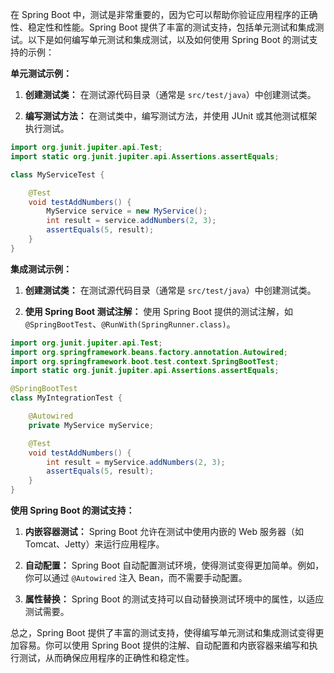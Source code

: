 在 Spring Boot 中，测试是非常重要的，因为它可以帮助你验证应用程序的正确性、稳定性和性能。Spring Boot 提供了丰富的测试支持，包括单元测试和集成测试。以下是如何编写单元测试和集成测试，以及如何使用 Spring Boot 的测试支持的示例：

**单元测试示例：**

1. **创建测试类：**
   在测试源代码目录（通常是 `src/test/java`）中创建测试类。

2. **编写测试方法：**
   在测试类中，编写测试方法，并使用 JUnit 或其他测试框架执行测试。

```java
import org.junit.jupiter.api.Test;
import static org.junit.jupiter.api.Assertions.assertEquals;

class MyServiceTest {

    @Test
    void testAddNumbers() {
        MyService service = new MyService();
        int result = service.addNumbers(2, 3);
        assertEquals(5, result);
    }
}
```

**集成测试示例：**

1. **创建测试类：**
   在测试源代码目录（通常是 `src/test/java`）中创建测试类。

2. **使用 Spring Boot 测试注解：**
   使用 Spring Boot 提供的测试注解，如 `@SpringBootTest`、`@RunWith(SpringRunner.class)`。

```java
import org.junit.jupiter.api.Test;
import org.springframework.beans.factory.annotation.Autowired;
import org.springframework.boot.test.context.SpringBootTest;
import static org.junit.jupiter.api.Assertions.assertEquals;

@SpringBootTest
class MyIntegrationTest {

    @Autowired
    private MyService myService;

    @Test
    void testAddNumbers() {
        int result = myService.addNumbers(2, 3);
        assertEquals(5, result);
    }
}
```

**使用 Spring Boot 的测试支持：**

1. **内嵌容器测试：**
   Spring Boot 允许在测试中使用内嵌的 Web 服务器（如 Tomcat、Jetty）来运行应用程序。

2. **自动配置：**
   Spring Boot 自动配置测试环境，使得测试变得更加简单。例如，你可以通过 `@Autowired` 注入 Bean，而不需要手动配置。

3. **属性替换：**
   Spring Boot 的测试支持可以自动替换测试环境中的属性，以适应测试需要。

总之，Spring Boot 提供了丰富的测试支持，使得编写单元测试和集成测试变得更加容易。你可以使用 Spring Boot 提供的注解、自动配置和内嵌容器来编写和执行测试，从而确保应用程序的正确性和稳定性。